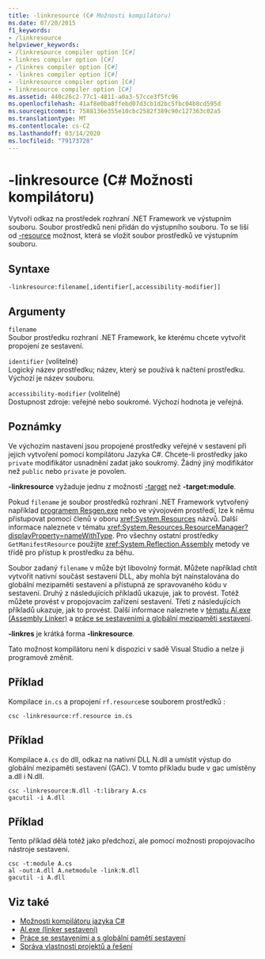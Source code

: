 ```yaml
---
title: -linkresource (C# Možnosti kompilátoru)
ms.date: 07/20/2015
f1_keywords:
- /linkresource
helpviewer_keywords:
- /linkresource compiler option [C#]
- linkres compiler option [C#]
- /linkres compiler option [C#]
- -linkres compiler option [C#]
- -linkresource compiler option [C#]
- linkresource compiler option [C#]
ms.assetid: 440c26c2-77c1-4811-a0a3-57cce3f5fc96
ms.openlocfilehash: 41af8e0ba8ffebd07d3cb1d2bc5fbc04b8cd595d
ms.sourcegitcommit: 7588136e355e10cbc2582f389c90c127363c02a5
ms.translationtype: MT
ms.contentlocale: cs-CZ
ms.lasthandoff: 03/14/2020
ms.locfileid: "79173728"
---
```

# <a name="-linkresource-c-compiler-options"></a>-linkresource (C# Možnosti kompilátoru)
Vytvoří odkaz na prostředek rozhraní .NET Framework ve výstupním souboru. Soubor prostředků není přidán do výstupního souboru. To se liší od [-resource](./resource-compiler-option.md) možnost, která se vložit soubor prostředků ve výstupním souboru.  
  
## <a name="syntax"></a>Syntaxe  
  
```console  
-linkresource:filename[,identifier[,accessibility-modifier]]  
```  
  
## <a name="arguments"></a>Argumenty  
 `filename`  
 Soubor prostředku rozhraní .NET Framework, ke kterému chcete vytvořit propojení ze sestavení.  
  
 `identifier` (volitelné)  
 Logický název prostředku; název, který se používá k načtení prostředku. Výchozí je název souboru.  
  
 `accessibility-modifier` (volitelné)  
 Dostupnost zdroje: veřejné nebo soukromé. Výchozí hodnota je veřejná.  
  
## <a name="remarks"></a>Poznámky  
 Ve výchozím nastavení jsou propojené prostředky veřejné v sestavení při jejich vytvoření pomocí kompilátoru Jazyka C#. Chcete-li prostředky jako `private` modifikátor usnadnění zadat jako soukromý. Žádný jiný modifikátor než `public` nebo `private` je povolen.  
  
 **-linkresource** vyžaduje jednu z možností [-target](./target-compiler-option.md) než **-target:module**.  
  
 Pokud `filename` je soubor prostředků rozhraní .NET Framework vytvořený například [programem Resgen.exe](../../../framework/tools/resgen-exe-resource-file-generator.md) nebo ve vývojovém prostředí, lze k němu přistupovat pomocí členů v oboru <xref:System.Resources> názvů. Další informace naleznete v tématu <xref:System.Resources.ResourceManager?displayProperty=nameWithType>. Pro všechny ostatní prostředky `GetManifestResource` použijte <xref:System.Reflection.Assembly> metody ve třídě pro přístup k prostředku za běhu.  
  
 Soubor zadaný `filename` v může být libovolný formát. Můžete například chtít vytvořit nativní součást sestavení DLL, aby mohla být nainstalována do globální mezipaměti sestavení a přístupná ze spravovaného kódu v sestavení. Druhý z následujících příkladů ukazuje, jak to provést. Totéž můžete provést v propojovacím zařízení sestavení. Třetí z následujících příkladů ukazuje, jak to provést. Další informace naleznete v [tématu Al.exe (Assembly Linker)](../../../framework/tools/al-exe-assembly-linker.md) a [práce se sestaveními a globální mezipaměti sestavení](../../../framework/app-domains/working-with-assemblies-and-the-gac.md).  
  
 **-linkres** je krátká forma **-linkresource**.  
  
 Tato možnost kompilátoru není k dispozici v sadě Visual Studio a nelze ji programově změnit.  
  
## <a name="example"></a>Příklad  
 Kompilace `in.cs` a propojení `rf.resource`se souborem prostředků :  
  
```console  
csc -linkresource:rf.resource in.cs  
```  
  
## <a name="example"></a>Příklad  
 Kompilace `A.cs` do dll, odkaz na nativní DLL N.dll a umístit výstup do globální mezipaměti sestavení (GAC). V tomto příkladu bude v gac umístěny a.dll i N.dll.  
  
```console  
csc -linkresource:N.dll -t:library A.cs  
gacutil -i A.dll  
```  
  
## <a name="example"></a>Příklad  
 Tento příklad dělá totéž jako předchozí, ale pomocí možnosti propojovacího nástroje sestavení.  
  
```console  
csc -t:module A.cs  
al -out:A.dll A.netmodule -link:N.dll
gacutil -i A.dll  
```  
  
## <a name="see-also"></a>Viz také

- [Možnosti kompilátoru jazyka C#](./index.md)
- [Al.exe (linker sestavení)](../../../framework/tools/al-exe-assembly-linker.md)
- [Práce se sestaveními a s globální pamětí sestavení](../../../framework/app-domains/working-with-assemblies-and-the-gac.md)
- [Správa vlastností projektů a řešení](/visualstudio/ide/managing-project-and-solution-properties)
